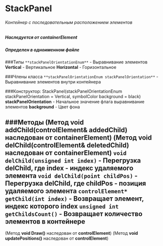 # StackPanel
###### Контейнер с последовательным расположением элементов
##### Наследуется от containerElement
##### Определен в одноименном файле


###Типы
`**stackPanelOrientationEnum**` - Выравнивание элементов
**Vertical** - Вертикальное
**Horizontal** - Горизонтальное


###Члены класса
`**stackPanelOrientationEnum stackPanelOrientation**` - Выравнивание элементов внутри контейнера

###Конструктор:
StackPanel(stackPanelOrientationEnum stackPanelOrientation = Vertical, symbolColor background = black)
**stackPanelOrientation** - Начальное значение флага выравнивание элементов
**background** - Цвет фона

###Методы
(Метод **void addChild(controlElement& addedChild)** наследован от **containerElement**)
(Метод **void delChild(controlElement& deletedChild)** наследован от **containerElement**)
`void delChild(unsigned int index)` - Перегрузка delChild, где index - индекс удаляемого элемента
`void delChild(point childPos)` - Перегрузка delChild, где childPos - позиция удаляемого элемента
`controlElement* getChild(int index)` - Возвращает элемент, индекс которого index
`unsigned int getChildsCount()` - Возвращает количество элементов в контейнере
--
(Метод **void Draw()** наследован от **controlElement**)
(Метод **void updatePositions()** наследован от **controlElement**)




